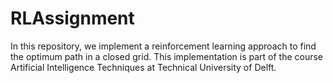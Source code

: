 # RLAssignment
In this repository, we implement a reinforcement learning approach to find the optimum path in a closed grid. This implementation is part of the course Artificial Intelligence Techniques at Technical University of Delft.
